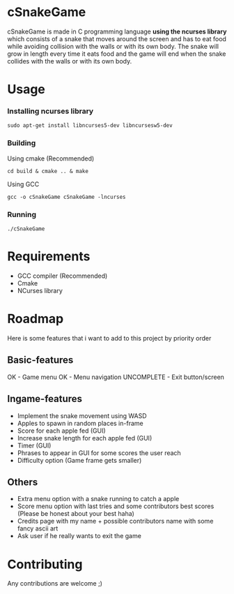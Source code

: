 # cSnakeGame
cSnakeGame is made in C programming language **using the ncurses library** which
consists of a snake that moves around the screen and has to eat food while avoiding collision
with the walls or with its own body. The snake will grow in length every time it eats food and the game will end when the snake collides with the walls or with its own body.

# Usage

### Installing ncurses library

    sudo apt-get install libncurses5-dev libncursesw5-dev

### Building
Using cmake (Recommended)

    cd build & cmake .. & make

Using GCC

    gcc -o cSnakeGame cSnakeGame -lncurses

### Running
    ./cSnakeGame

# Requirements
- GCC compiler (Recommended)
- Cmake
- NCurses library

# Roadmap
Here is some features that i want to add to this project by priority order

## Basic-features
OK - Game menu
OK - Menu navigation
UNCOMPLETE - Exit button/screen

## Ingame-features
- Implement the snake movement using WASD
- Apples to spawn in random places in-frame
- Score for each apple fed (GUI)
- Increase snake length for each apple fed (GUI)
- Timer (GUI)
- Phrases to appear in GUI for some scores the user reach
- Difficulty option (Game frame gets smaller)

## Others
- Extra menu option with a snake running to catch a apple
- Score menu option with last tries and some contributors best scores (Please be honest about your best haha)
- Credits page with my name + possible contributors name with some fancy ascii art
- Ask user if he really wants to exit the game

# Contributing

Any contributions are welcome ;)
